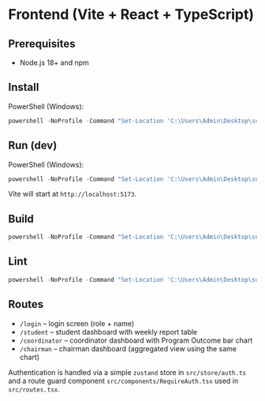 # Frontend (Vite + React + TypeScript)

## Prerequisites

- Node.js 18+ and npm

## Install

PowerShell (Windows):

```powershell
powershell -NoProfile -Command "Set-Location 'C:\Users\Admin\Desktop\summarize application\frontend'; npm ci --no-fund --no-audit --progress=false"
```

## Run (dev)

PowerShell (Windows):

```powershell
powershell -NoProfile -Command "Set-Location 'C:\Users\Admin\Desktop\summarize application\frontend'; npm run dev"
```

Vite will start at `http://localhost:5173`.

## Build

```powershell
powershell -NoProfile -Command "Set-Location 'C:\Users\Admin\Desktop\summarize application\frontend'; npm run build"
```

## Lint

```powershell
powershell -NoProfile -Command "Set-Location 'C:\Users\Admin\Desktop\summarize application\frontend'; npm run lint"
```

## Routes

- `/login` – login screen (role + name)
- `/student` – student dashboard with weekly report table
- `/coordinator` – coordinator dashboard with Program Outcome bar chart
- `/chairman` – chairman dashboard (aggregated view using the same chart)

Authentication is handled via a simple `zustand` store in `src/store/auth.ts` and a route guard component `src/components/RequireAuth.tsx` used in `src/routes.tsx`.
